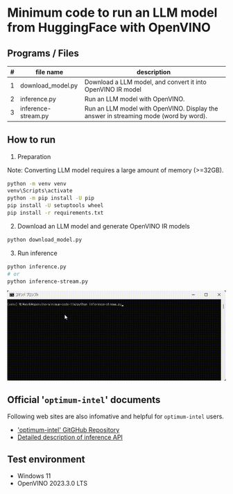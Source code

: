 # Minimum code to run an LLM model from HuggingFace with OpenVINO

## Programs / Files
|#|file name|description|
|---|---|---|
|1|download_model.py|Download a LLM model, and convert it into OpenVINO IR model|
|2|inference.py|Run an LLM model with OpenVINO.|
|3|inference-stream.py|Run an LLM model with OpenVINO. Display the answer in streaming mode (word by word).|

## How to run

1. Preparation

Note: Converting LLM model requires a large amount of memory (>=32GB).
```sh
python -m venv venv
venv\Scripts\activate
python -m pip install -U pip
pip install -U setuptools wheel
pip install -r requirements.txt
```

2. Download an LLM model and generate OpenVINO IR models
```sh
python download_model.py
```

3. Run inference
```sh
python inference.py
# or
python inference-stream.py
```

![stream.gif GitHub repository](./resources/stream.gif)


## Official '`optimum-intel`' documents  
Following web sites are also infomative and helpful for `optimum-intel` users.  
- ['optimum-intel' GitGHub Repository](https://github.com/huggingface/optimum-intel)  
- [Detailed description of inference API](https://huggingface.co/docs/optimum/intel/inference)

## Test environment
- Windows 11
- OpenVINO 2023.3.0 LTS
